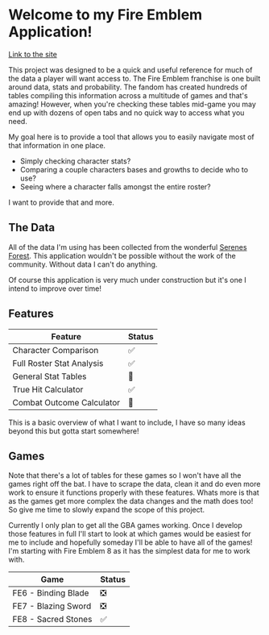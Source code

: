 # Welcome to my Fire Emblem Application!

[Link to the site](https://fire-emblem-dashboard.streamlit.app/)

This project was designed to be a quick and useful reference for much of the data a player will want access to.
The Fire Emblem franchise is one built around data, stats and probability. 
The fandom has created hundreds of tables compiling this information across a multitude of games and that's amazing!
However, when you're checking these tables mid-game you may end up with dozens of open tabs and no quick way
to access what you need. 

My goal here is to provide a tool that allows you to easily navigate most of that information in one place.

- Simply checking character stats?
- Comparing a couple characters bases and growths to decide who to use? 
- Seeing where a character falls amongst the entire roster? 

I want to provide that and more. 

## The Data

All of the data I'm using has been collected from the wonderful [Serenes Forest](https://serenesforest.net/).
This application wouldn't be possible without the work of the community. Without data I can't do anything.

Of course this application is very much under construction but it's one I intend to improve over time! 

## Features

| Feature | Status |
|---|-|
| Character Comparison | ✅|
| Full Roster Stat Analysis | ✅|
| General Stat Tables | 🚧|
| True Hit Calculator | ✅|
| Combat Outcome Calculator | 🚧|

This is a basic overview of what I want to include, I have so many ideas beyond this but gotta start somewhere!

## Games

Note that there's a lot of tables for these games so I won't have all the games right off the bat.
I have to scrape the data, clean it and do even more work to ensure it functions properly with these features.
Whats more is that as the games get more complex the data changes and the math does too! So give me time to 
slowly expand the scope of this project.

Currently I only plan to get all the GBA games working. Once I develop those features in full I'll start
to look at which games would be easiest for me to include and hopefully someday I'll be able to have all of the games!
I'm starting with Fire Emblem 8 as it has the simplest data for me to work with.

|Game|Status|
|---|---|
|FE6 - Binding Blade|❎|
|FE7 - Blazing Sword|❎|
|FE8 - Sacred Stones|✅|